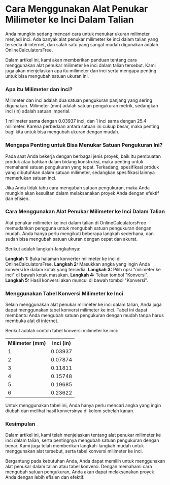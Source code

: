 Cara Menggunakan Alat Penukar Milimeter ke Inci Dalam Talian
============================================================

Anda mungkin sedang mencari cara untuk menukar ukuran milimeter menjadi inci. Ada banyak alat penukar milimeter ke inci dalam talian yang tersedia di internet, dan salah satu yang sangat mudah digunakan adalah OnlineCalculatorsFree.

Dalam artikel ini, kami akan memberikan panduan tentang cara menggunakan alat penukar milimeter ke inci dalam talian tersebut. Kami juga akan menjelaskan apa itu milimeter dan inci serta mengapa penting untuk bisa mengubah satuan ukuran ini.

### Apa itu Milimeter dan Inci?

Milimeter dan inci adalah dua satuan pengukuran panjang yang sering digunakan. Milimeter (mm) adalah satuan pengukuran metrik, sedangkan inci (in) adalah satuan imperial.

1 milimeter sama dengan 0.03937 inci, dan 1 inci sama dengan 25.4 milimeter. Karena perbedaan antara satuan ini cukup besar, maka penting bagi kita untuk bisa mengubah ukuran dengan mudah.

### Mengapa Penting untuk Bisa Menukar Satuan Pengukuran Ini?

Pada saat Anda bekerja dengan berbagai jenis proyek, baik itu pembuatan produk atau bahkan dalam bidang konstruksi, maka penting untuk memahami satuan pengukuran yang tepat. Terkadang, spesifikasi produk yang dibutuhkan dalam satuan milimeter, sedangkan spesifikasi lainnya memerlukan satuan inci.

Jika Anda tidak tahu cara mengubah satuan pengukuran, maka Anda mungkin akan kesulitan dalam melaksanakan proyek Anda dengan efektif dan efisien.

### Cara Menggunakan Alat Penukar Milimeter ke Inci Dalam Talian

Alat penukar milimeter ke inci dalam talian di OnlineCalculatorsFree memudahkan pengguna untuk mengubah satuan pengukuran dengan mudah. Anda hanya perlu mengikuti beberapa langkah sederhana, dan sudah bisa mengubah satuan ukuran dengan cepat dan akurat.

Berikut adalah langkah-langkahnya:

**Langkah 1:** Buka halaman konverter milimeter ke inci di OnlineCalculatorsFree. **Langkah 2:** Masukkan angka yang ingin Anda konversi ke dalam kotak yang tersedia. **Langkah 3:** Pilih opsi "milimeter ke inci" di bawah kotak masukan. **Langkah 4:** Tekan tombol "Konversi". **Langkah 5:** Hasil konversi akan muncul di bawah tombol "Konversi".

### Menggunakan Tabel Konversi Milimeter ke Inci

Selain menggunakan alat penukar milimeter ke inci dalam talian, Anda juga dapat menggunakan tabel konversi milimeter ke inci. Tabel ini dapat membantu Anda mengubah satuan pengukuran dengan mudah tanpa harus membuka alat di internet.

Berikut adalah contoh tabel konversi milimeter ke inci:

<table><tr><th>Milimeter (mm)</th><th>Inci (in)</th></tr><tr><td>1</td><td>0.03937</td></tr><tr><td>2</td><td>0.07874</td></tr><tr><td>3</td><td>0.11811</td></tr><tr><td>4</td><td>0.15748</td></tr><tr><td>5</td><td>0.19685</td></tr><tr><td>6</td><td>0.23622</td></tr></table>

Untuk menggunakan tabel ini, Anda hanya perlu mencari angka yang ingin diubah dan melihat hasil konversinya di kolom sebelah kanan.

### Kesimpulan

Dalam artikel ini, kami telah menjelaskan tentang alat penukar milimeter ke inci dalam talian, serta pentingnya mengubah satuan pengukuran dengan benar. Kami juga telah memberikan langkah-langkah mudah untuk menggunakan alat tersebut, serta tabel konversi milimeter ke inci.

Bergantung pada kebutuhan Anda, Anda dapat memilih untuk menggunakan alat penukar dalam talian atau tabel konversi. Dengan memahami cara mengubah satuan pengukuran, Anda akan dapat melaksanakan proyek Anda dengan lebih efisien dan efektif.
